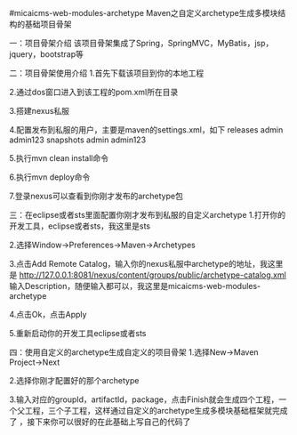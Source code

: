 #micaicms-web-modules-archetype
Maven之自定义archetype生成多模块结构的基础项目骨架

一：项目骨架介绍
该项目骨架集成了Spring，SpringMVC，MyBatis，jsp，jquery，bootstrap等

二：项目骨架使用介绍
1.首先下载该项目到你的本地工程

2.通过dos窗口进入到该工程的pom.xml所在目录

3.搭建nexus私服

4.配置发布到私服的用户，主要是maven的settings.xml，如下
<server>
  <id>releases</id>
  <username>admin</username>
  <password>admin123</password>
</server>
<server>
  <id>snapshots</id>
  <username>admin</username>
  <password>admin123</password>
</server>

5.执行mvn clean install命令

6.执行mvn deploy命令

7.登录nexus可以查看到你刚才发布的archetype包

三：在eclipse或者sts里面配置你刚才发布到私服的自定义archetype
1.打开你的开发工具，eclipse或者sts，我这里是sts

2.选择Window->Preferences->Maven->Archetypes

3.点击Add Remote Catalog，输入你的nexus私服中archetype的地址，我这里是
http://127.0.0.1:8081/nexus/content/groups/public/archetype-catalog.xml
输入Description，随便输入都可以，我这里是micaicms-web-modules-archetype

4.点击Ok，点击Apply

5.重新启动你的开发工具eclipse或者sts

四：使用自定义的archetype生成自定义的项目骨架
1.选择New->Maven Project->Next

2.选择你刚才配置好的那个archetype

3.输入对应的groupId，artifactId，package，点击Finish就会生成四个工程，一个父工程，三个子工程，这样通过自定义的archetype生成多模块基础框架就完成了
，接下来你可以很好的在此基础上写自己的代码了



